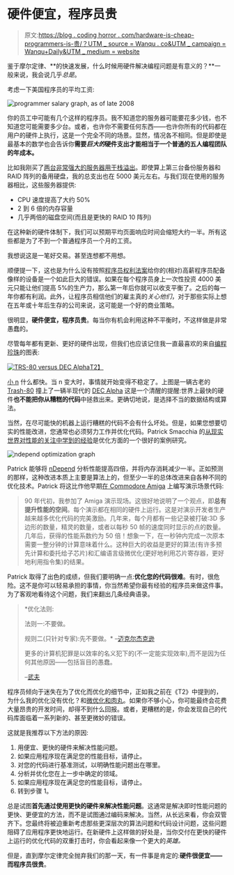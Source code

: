 # 硬件便宜，程序员贵

> 原文:[https://blog . coding horror . com/hardware-is-cheap-programmers-is-贵/？UTM _ source = Wanqu . co&UTM _ campaign = Wanqu+Daily&UTM _ medium = website](https://blog.codinghorror.com/hardware-is-cheap-programmers-are-expensive/?utm_source=wanqu.co&utm_campaign=Wanqu+Daily&utm_medium=website)



鉴于摩尔定律、**的快速发展，什么时候用硬件解决编程问题是有意义的？**一般来说，我会说几乎*总是*。

考虑一下美国程序员的平均工资:

![programmer salary graph, as of late 2008](../Images/5b630bdf45b95cc91bf859d16027ff86.png)

你的员工中可能有几个这样的程序员。我不知道您的服务器可能要花多少钱，也不知道您可能需要多少台。或者，也许你不需要任何东西——也许你所有的代码都在用户的硬件上执行，这是一个完全不同的场景。显然，情况各不相同。但是即使是最基本的数学也会告诉你**需要*巨大的*硬件支出才能相当于一个普通的五人编程团队的年成本。**

比如我刚买了[两台非常强大的服务器用于栈溢出](http://blog.stackoverflow.com/2008/12/server-hosting-rent-vs-buy/)。即使算上第三台备份服务器和 RAID 阵列的备用硬盘，我的总支出也在 5000 美元左右。与我们现在使用的服务器相比，这些服务器提供:

*   CPU 速度提高了大约 50%
*   2 到 6 倍的内存容量
*   几乎两倍的磁盘空间(而且是更快的 RAID 10 阵列)

在这种新的硬件体制下，我们可以预期平均页面响应时间会缩短大约一半。所有这些都是为了不到一个普通程序员一个月的工资。

我想说这是一笔好交易。甚至连想都不用想。

顺便提一下，这也是为什么没有按照[程序员权利法案](https://blog.codinghorror.com/the-programmers-bill-of-rights/)给你的(相对)高薪程序员配备像样的设备是一个如此巨大的错误。如果在每个程序员身上一次性投资 4000 美元只能让他们提高 5%的生产力，那么第一年后你就可以收支平衡了。之后的每一年你都有利润。此外，让程序员相信他们的雇主真的*关心他们*，对于那些实际上想在五年或十年后生存的公司来说，这可能是一个好的商业策略。

很明显，**硬件便宜，程序员贵**。每当你有机会利用这种不平衡时，不这样做是非常愚蠢的。

尽管每年都有更新、更好的硬件出现，但我们也应该记住我一直最喜欢的来自[编程珍珠](http://www.amazon.com/exec/obidos/ASIN/0201657880/codihorr-20)的图表:

[![TRS-80 versus DEC Alpha](../Images/f6e81f2b4f4b978413c5ad47fff7ea4b.png)T2】](http://www.amazon.com/exec/obidos/ASIN/0201657880/codihorr-20)

[小 n](https://blog.codinghorror.com/everything-is-fast-for-small-n/) 什么都快。当 n 变大时，事情就开始变得不稳定了。上图是一辆古老的 [Trash-80](http://en.wikipedia.org/wiki/TRS-80) 撞上了一辆半现代的 [DEC Alpha](http://en.wikipedia.org/wiki/DEC_Alpha) 这是一个清醒的提醒:世界上最快的硬件**也不能把你从糟糕的代码**中拯救出来。更确切地说，是选择不当的数据结构或算法。

当然，在尽可能快的机器上运行糟糕的代码不会有什么坏处。但是，如果您想要切实的性能改进，您通常也必须努力工作并优化代码。Patrick Smacchia 的[从现实世界对性能的关注中学到的经验](http://codebetter.com/blogs/patricksmacchia/archive/2008/12/01/lessons-learned-from-a-real-world-focus-on-performance.aspx)是优化方面的一个很好的案例研究。

![ndepend optimization graph](../Images/b65c560607fee42e88199ad98e867170.png)

Patrick 能够将 [nDepend](http://www.ndepend.com/) 分析性能提高四倍，并将内存消耗减少一半。正如预测的那样，这种改进本质上主要是算法上的，但至少一半的总体改进来自各种不同的优化技术。Patrick 将这比作他早期[在 Commodore Amiga](http://codebetter.com/blogs/patricksmacchia/archive/2008/12/01/lessons-learned-from-a-real-world-focus-on-performance.aspx) 上编写演示场景代码:

> 90 年代初，我参加了 Amiga 演示现场。这很好地说明了一个观点，即**总有提升性能的空间**。每个演示都在相同的硬件上运行。这是对演示开发者生产越来越多优化代码的完美激励。几年来，每个月都有一些记录被打破:3D 多边形的数量，精灵的数量，或者以每秒 50 帧的速度同时显示的点的数量。几年后，获得的性能系数约为 50 倍！想象一下，在一秒钟内完成一次原本需要一整分钟的计算意味着什么。这种巨大的收益是更好的算法(有许多预先计算和委托给子芯片)和汇编语言级微优化(更好地利用芯片寄存器，更好地利用指令集)的结果。

Patrick 取得了出色的成绩，但我们要明确一点:**优化您的代码很难**。有时，很危险。这不是你可以轻易承担的事情，你当然希望你最有经验的程序员来做这件事。为了客观地看待这个问题，我们来翻出几条经典语录。

> *优化法则:
> 
> 法则一:不要做。
> 
> 规则二(只针对专家):先不要做。* 
> –[迈克尔杰克逊](http://en.wikipedia.org/wiki/Michael_A._Jackson)
> 
> 更多的计算机犯罪是以效率的名义犯下的(不一定能实现效率),而不是因为任何其他原因——包括盲目的愚蠢。
> 
> –[武夫](http://en.wikipedia.org/wiki/William_Wulf)

程序员倾向于迷失在为了优化而优化的细节中，正如我之前在《T2》中提到的，为什么我的优化没有优化？和[微优化和肉丸](https://blog.codinghorror.com/micro-optimization-and-meatballs/)。如果你不够小心，你可能最终会花费大量昂贵的开发时间，却得不到什么回报。或者，更糟糕的是，你会发现自己的代码库面临着一系列新的、甚至更微妙的错误。

这就是我推荐以下方法的原因:

1.  用便宜、更快的硬件来解决性能问题。
2.  如果应用程序现在满足您的性能目标，请停止。
3.  对您的代码进行基准测试，以明确性能问题出在哪里。
4.  分析并优化您在上一步中确定的领域。
5.  如果应用程序现在满足您的性能目标，请停止。
6.  转到步骤 1。

总是试图**首先通过使用更快的硬件来解决性能问题**。这通常是解决即时性能问题的更快、更便宜的方法，而不是试图通过编码来解决。当然，从长远来看，你会双管齐下。您最终将被迫重新考虑那些更深层次的算法问题和代码设计问题，这些问题阻碍了应用程序更快地运行。在新硬件上这样做的好处是，当你交付在更快的硬件上运行的优化代码的双重打击时，你会看起来像一个更大的*英雄。*

但是，直到摩尔定律完全抛弃我们的那一天，有一件事是肯定的:**硬件很便宜——而程序员很贵**。

